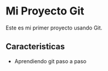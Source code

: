    # Mi Proyecto Git
   
   Este es mi primer proyecto usando Git.

   ## Caracteristicas
   - Aprendiendo git paso a paso